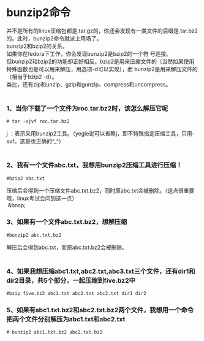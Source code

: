 # bunzip2命令

并不是所有的linux压缩包都是.tar.gz的，你还会发现有一类文件的后缀是.tar.bz2的。此时，bunzip2命令就派上用场了。  
bunzip2和bzip2的关系。  
如果你在fedora下工作，你会发现bunzip2是bzip2的一个符 号连接。  
但bunzip2和bzip2的功能却正好相反。bzip2是用来压缩文件的（当然如果使用特殊函数也是可以用来解压，用选项-d可以实现），而 bunzip2是用来解压文件的（相当于bzip2 -d）。  
类比，还有zip和unzip、gzip和gunzip、compress和uncompress。  
&nbsp;&nbsp;

### 1、当你下载了一个文件为roc.tar.bz2时，该怎么解压它呢
```shell
# tar -xjvf roc.tar.bz2
```
j ：表示采用bunzip2工具。（yegle说可以省略j，即不特殊指定压缩工具，只用-xvf。这是也正确的^_^）  
&nbsp;&nbsp;

### 2、我有一个文件abc.txt，我想用bunzip2压缩工具进行压缩！
```shell
#bzip2 abc.txt
```
压缩后会得到一个压缩文件abc.txt.bz2，同时原abc.txt会被删除。（这点很重要哦，linux考试会问到这一点）  
&nbsp;&bnsp;

### 3、如果有一个文件abc.txt.bz2，想解压缩
```shell
#bunzip2 abc.txt.bz2
```
解压后会得到abc.txt，而原abc.txt.bz2会被删除。  
&nbsp;&nbsp;

### 4、如果我想压缩abc1.txt,abc2.txt,abc3.txt三个文件，还有dir1和dir2目录，共5个部分，一起压缩到five.bz2中
```shell
#bzip five.bz2 abc1.txt abc2.txt abc3.txt dir1 dir2
```

### 5、如果有abc1.txt.bz2和abc2.txt.bz2两个文件，我想用一个命令把两个文件分别解压为abc1.txt和abc2.txt
```shell
# bunzip2 abc1.txt.bz2 abc2.txt.bz2
```




